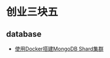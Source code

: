 # 创业三块五

## database

* [使用Docker搭建MongoDB Shard集群](/database/mongodb/setup-mongodb-cluster-with-Docker.md)



